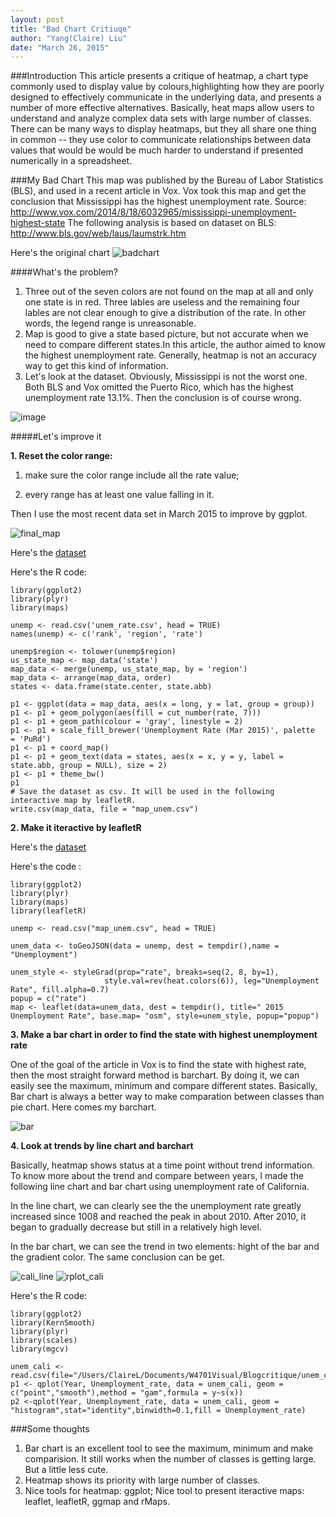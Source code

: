 ```yaml
---
layout: post
title: "Bad Chart Critiuqe"
author: "Yang(Claire) Liu"
date: "March 26, 2015"
---
```

###Introduction
This article presents a critique of heatmap, a chart type commonly used to display value by colours,highlighting how they are poorly designed to effectively communicate in the underlying data, and presents a number of more effective alternatives.
Basically, heat maps allow users to understand and analyze complex data sets with large number of classes. There can be many ways to display heatmaps, but they all share one thing in common -- they use color to communicate relationships between data values that would be would be much harder to understand if presented numerically in a spreadsheet.

###My Bad Chart
This map was published by the Bureau of Labor Statistics (BLS), and used in a recent article in Vox. Vox took this map and get the conclusion that Mississippi has the highest unemployment rate. 
Source: http://www.vox.com/2014/8/18/6032965/mississippi-unemployment-highest-state
The following analysis is based on dataset on BLS: http://www.bls.gov/web/laus/laumstrk.htm

Here's the original chart
![badchart](https://cloud.githubusercontent.com/assets/10662777/6846631/0c197038-d396-11e4-9c60-e0fdc9555562.gif)


####What's the problem? 

1. Three out of the seven colors are not found on the map at all and only one state is in red. Three lables are useless and the remaining four lables are not clear enough to give a distribution of the rate. In other words, the legend range is unreasonable.
2. Map is good to give a state based picture, but not accurate when we need to compare different states.In this article, the author aimed to know the highest unemployment rate. Generally, heatmap is not an accuracy way to get this kind of information.
3. Let's look at the dataset. Obviously, Mississippi is not the worst one. Both BLS and Vox omitted the Puerto Rico,  which has the highest unemployment rate 13.1%. Then the conclusion is of course wrong.


![image](https://cloud.githubusercontent.com/assets/10662777/6850372/30908190-d3af-11e4-8483-a772997f75a7.png)



#####Let's improve it


**1. Reset the color range:**

1) make sure the color range include all the rate value; 

2) every range has at least one value falling in it.

Then I use the most recent data set in March 2015 to improve by ggplot.

![final_map](https://cloud.githubusercontent.com/assets/10662777/7759284/1a906c10-ffde-11e4-8a40-ed0ba52af2cc.png)

Here's the [dataset](https://github.com/yl3296/yl3296.github.io/blob/master/data/data_ggplot.csv)

Here's the R code:

```
library(ggplot2)
library(plyr)
library(maps)

unemp <- read.csv('unem_rate.csv', head = TRUE)
names(unemp) <- c('rank', 'region', 'rate')

unemp$region <- tolower(unemp$region)
us_state_map <- map_data('state')
map_data <- merge(unemp, us_state_map, by = 'region')
map_data <- arrange(map_data, order)
states <- data.frame(state.center, state.abb)

p1 <- ggplot(data = map_data, aes(x = long, y = lat, group = group))
p1 <- p1 + geom_polygon(aes(fill = cut_number(rate, 7)))
p1 <- p1 + geom_path(colour = 'gray', linestyle = 2)
p1 <- p1 + scale_fill_brewer('Unemployment Rate (Mar 2015)', palette  = 'PuRd')
p1 <- p1 + coord_map()
p1 <- p1 + geom_text(data = states, aes(x = x, y = y, label = state.abb, group = NULL), size = 2)
p1 <- p1 + theme_bw()
p1
# Save the dataset as csv. It will be used in the following interactive map by leafletR.
write.csv(map_data, file = "map_unem.csv")

```

**2. Make it iteractive by leafletR**

  Here's the [dataset](https://github.com/yl3296/yl3296.github.io/blob/master/data/data_leaflet.csv)
  
  Here's the code :
  
```
library(ggplot2)
library(plyr)
library(maps)
library(leafletR)

unemp <- read.csv("map_unem.csv", head = TRUE)  

unem_data <- toGeoJSON(data = unemp, dest = tempdir(),name = "Unemployment")

unem_style <- styleGrad(prop="rate", breaks=seq(2, 8, by=1), 
                     style.val=rev(heat.colors(6)), leg="Unemployment Rate", fill.alpha=0.7)
popup = c("rate")
map <- leaflet(data=unem_data, dest = tempdir(), title=" 2015 Unemployment Rate", base.map= "osm", style=unem_style, popup="popup")
```

**3. Make a bar chart in order to find the state with highest unemployment rate**

One of the goal of the article in Vox is to find the state with highest rate, then the most straight forward method is barchart. By doing it, we can easily  see the maximum, minimum and compare different states. Basically, Bar chart is always a better way to make comparation between classes than pie chart.
Here comes my barchart.

![bar](https://cloud.githubusercontent.com/assets/10662777/6846672/63943c26-d396-11e4-99da-41e6c85ac9bf.png)

**4. Look at trends by line chart and barchart**

Basically, heatmap shows status at a time point without trend information. To know more about the trend and compare between years, I made the following line chart and bar chart using unemployment rate of California. 

In the line chart, we can clearly see the the unemployment rate greatly increased since 1008 and reached the peak in about 2010. After 2010, it began to gradually decrease but still in a relatively high level. 

In the bar chart, we can see the trend in two elements: hight of the bar and the gradient color. The same conclusion can be get.


![cali_line](https://cloud.githubusercontent.com/assets/10662777/7014664/bbfb27e6-dc95-11e4-87f0-20f062218e59.png)
![rplot_cali](https://cloud.githubusercontent.com/assets/10662777/7014673/d2a45684-dc95-11e4-92d9-d43e229064f3.png)

Here's the R code:

```
library(ggplot2)
library(KernSmooth)
library(plyr)
library(scales)
library(mgcv)

unem_cali <- read.csv(file="/Users/ClaireL/Documents/W4701Visual/Blogcritique/unem_cali.csv",head=TRUE)
p1 <- qplot(Year, Unemployment_rate, data = unem_cali, geom = c("point","smooth"),method = "gam",formula = y~s(x))
p2 <-qplot(Year, Unemployment_rate, data = unem_cali, geom = "histogram",stat="identity",binwidth=0.1,fill = Unemployment_rate)
```

###Some thoughts
1. Bar chart is an excellent tool to see the maximum, minimum and make comparision. It still works when the number of classes is getting large. But a little less cute.
2. Heatmap shows its priority with large number of classes. 
3. Nice tools for heatmap: ggplot; Nice tool to present iteractive maps: leaflet, leafletR, ggmap and rMaps.







